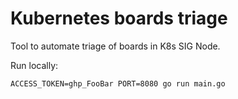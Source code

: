 # Kubernetes boards triage

Tool to automate triage of boards in K8s SIG Node.

Run locally:

```
ACCESS_TOKEN=ghp_FooBar PORT=8080 go run main.go
```

